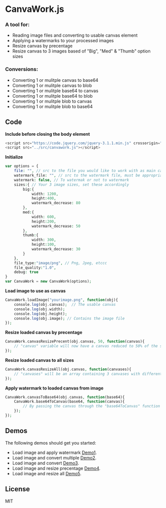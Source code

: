 # CanvaWork.js #

### A tool for:
- Reading image files and converting to usable canvas element
- Applying a watermarks to your processed images
- Resize canvas by precentage
- Resize canvas to 3 images based of "Big", "Med" & "Thumb" option sizes

### Conversions:
- Converting 1 or mulitple canvas to base64
- Converting 1 or mulitple  canvas to blob
- Converting 1 or mulitple  base64 to canvas
- Converting 1 or mulitple  base64 to blob
- Converting 1 or mulitple  blob to canvas
- Converting 1 or mulitple  blob to base64

## Code ##

**Include before closing the body element**
```php
<script src="https://code.jquery.com/jquery-3.1.1.min.js" crossorigin="anonymous"></script>
<script src="../src/canvawork.js"></script>
```

**Initialize**
```php
var options = {
    file: "", // src to the file you would like to work with as main canvas
    watermark_file: "", // src to the watermark file, must be appropriately sized and have transparency already applied to image
    watermark: false, // To watermak or not to watermark
    sizes:{ // Your 3 image sizes, set these accordingly
        big:{
            width: 1200,
            height:400,
            watermark_decrease: 80
        },
        med:{
            width: 600,
            height:200,
            watermark_decrease: 50
        },
        thumb:{
            width: 300,
            height:100,
            watermark_decrease: 30
        }
    },
    file_type:"image/png", // Png, Jpeg, etccc
    file_quality:"1.0",
    debug: true
}
var CanvaWork = new CanvaWork(options);
```

**Load image to use as canvas**
```php
CanvaWork.loadImage("yourimage.png", function(obj){
    console.log(obj.canvas);  // The usable canvas
    console.log(obj.width);
    console.log(obj.height);
    console.log(obj.image); // Contains the image file
});
```

**Resize loaded canvas by precentage**
```php
CanvaWork.canvasResizePrecent(obj.canvas, 50, function(canvas){
    // "canvas" variable will now have a canvas reduced to 50% of the size
});
```

**Resize loaded canvas to all sizes**
```php
CanvaWork.canvasResizeAll(obj.canvas, function(canvases){
    // "canvases" will be an array containing 3 canvases with different sizes depending on initial options
});
```

**Apply watermark to loaded canvas from image**
```php
CanvaWork.canvasToBase64(obj.canvas, function(base64){
    CanvaWork.base64ToCanvas(base64, function(canvas){
        // By passing the canvas through the "base64ToCanvas" function will apply the watermark if active in options
    });
});

```

## Demos ##
The following demos should get you started:

- Load image and apply watermark [Demo1](https://github.com/vnbenny/canvawork.js/blob/master/demos/load-image-and-apply-watermark.html).
- Load image and convert multiple [Demo2](https://github.com/vnbenny/canvawork.js/blob/master/demos/load-image-and-convert-multiple.html).
- Load image and convert [Demo3](https://github.com/vnbenny/canvawork.js/blob/master/demos/load-image-and-convert.html).
- Load image and resize precentage [Demo4](https://github.com/vnbenny/canvawork.js/blob/master/demos/load-image-and-resize-precentage.html).
- Load image and resize all [Demo5](https://github.com/vnbenny/canvawork.js/blob/master/demos/load-image-and-resizeall.html).

## License
MIT
